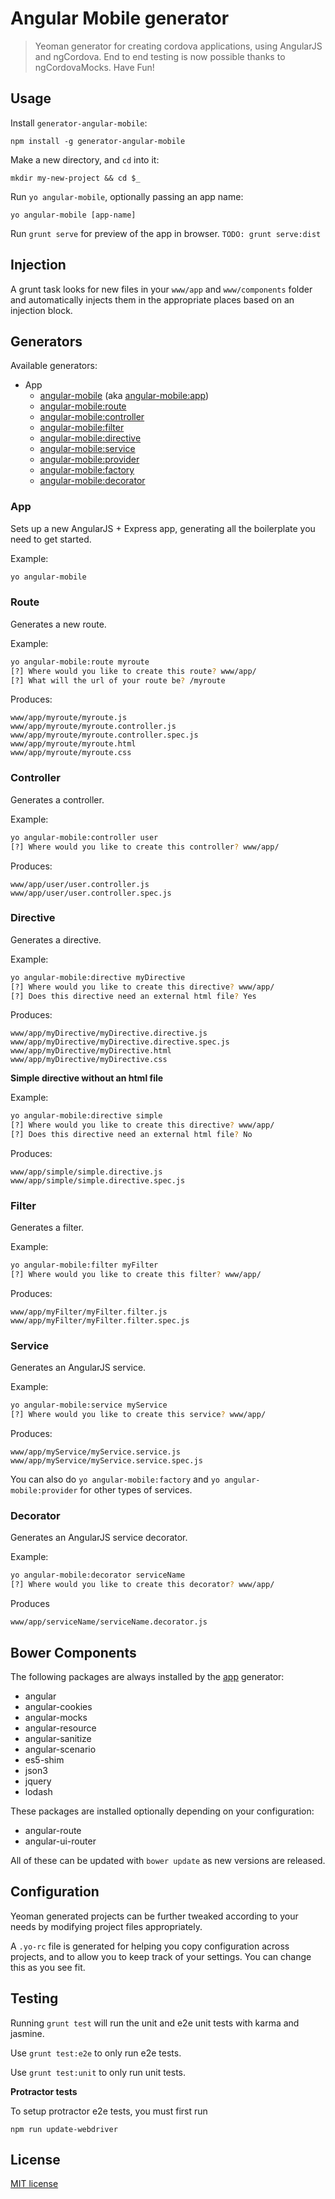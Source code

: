 # Angular Mobile generator 

> Yeoman generator for creating cordova applications, using AngularJS and ngCordova. End to end testing is now possible thanks to ngCordovaMocks. Have Fun!

## Usage

Install `generator-angular-mobile`:
```
npm install -g generator-angular-mobile
```

Make a new directory, and `cd` into it:
```
mkdir my-new-project && cd $_
```

Run `yo angular-mobile`, optionally passing an app name:
```
yo angular-mobile [app-name]
```

Run `grunt serve` for preview of the app in browser. `TODO: grunt serve:dist`

## Injection

A grunt task looks for new files in your `www/app` and `www/components` folder and automatically injects them in the appropriate places based on an injection block.

## Generators

Available generators:

* App
    - [angular-mobile](#app) (aka [angular-mobile:app](#app))
    - [angular-mobile:route](#route)
    - [angular-mobile:controller](#controller)
    - [angular-mobile:filter](#filter)
    - [angular-mobile:directive](#directive)
    - [angular-mobile:service](#service)
    - [angular-mobile:provider](#service)
    - [angular-mobile:factory](#service)
    - [angular-mobile:decorator](#decorator)

### App
Sets up a new AngularJS + Express app, generating all the boilerplate you need to get started.

Example:
```bash
yo angular-mobile
```

### Route
Generates a new route.

Example:
```bash
yo angular-mobile:route myroute
[?] Where would you like to create this route? www/app/
[?] What will the url of your route be? /myroute
```

Produces:

    www/app/myroute/myroute.js
    www/app/myroute/myroute.controller.js
    www/app/myroute/myroute.controller.spec.js
    www/app/myroute/myroute.html
    www/app/myroute/myroute.css


### Controller
Generates a controller.

Example:
```bash
yo angular-mobile:controller user
[?] Where would you like to create this controller? www/app/
```

Produces:

    www/app/user/user.controller.js
    www/app/user/user.controller.spec.js

### Directive
Generates a directive.

Example:
```bash
yo angular-mobile:directive myDirective
[?] Where would you like to create this directive? www/app/
[?] Does this directive need an external html file? Yes
```

Produces:

    www/app/myDirective/myDirective.directive.js
    www/app/myDirective/myDirective.directive.spec.js
    www/app/myDirective/myDirective.html
    www/app/myDirective/myDirective.css

**Simple directive without an html file**

Example:
```bash
yo angular-mobile:directive simple
[?] Where would you like to create this directive? www/app/
[?] Does this directive need an external html file? No
```

Produces:

    www/app/simple/simple.directive.js
    www/app/simple/simple.directive.spec.js

### Filter
Generates a filter.

Example:
```bash
yo angular-mobile:filter myFilter
[?] Where would you like to create this filter? www/app/
```

Produces:

    www/app/myFilter/myFilter.filter.js
    www/app/myFilter/myFilter.filter.spec.js

### Service
Generates an AngularJS service.

Example:
```bash
yo angular-mobile:service myService
[?] Where would you like to create this service? www/app/
```

Produces:

    www/app/myService/myService.service.js
    www/app/myService/myService.service.spec.js


You can also do `yo angular-mobile:factory` and `yo angular-mobile:provider` for other types of services.

### Decorator
Generates an AngularJS service decorator.

Example:
```bash
yo angular-mobile:decorator serviceName
[?] Where would you like to create this decorator? www/app/
```

Produces

    www/app/serviceName/serviceName.decorator.js

## Bower Components

The following packages are always installed by the [app](#app) generator:

* angular
* angular-cookies
* angular-mocks
* angular-resource
* angular-sanitize
* angular-scenario
* es5-shim
* json3
* jquery
* lodash

These packages are installed optionally depending on your configuration:

* angular-route
* angular-ui-router

All of these can be updated with `bower update` as new versions are released.

## Configuration
Yeoman generated projects can be further tweaked according to your needs by modifying project files appropriately.

A `.yo-rc` file is generated for helping you copy configuration across projects, and to allow you to keep track of your settings. You can change this as you see fit.

## Testing

Running `grunt test` will run the unit and e2e unit tests with karma and jasmine.

Use `grunt test:e2e` to only run e2e tests.

Use `grunt test:unit` to only run unit tests.

**Protractor tests**

To setup protractor e2e tests, you must first run

`npm run update-webdriver`

## License

[MIT license](http://opensource.org/licenses/MIT)